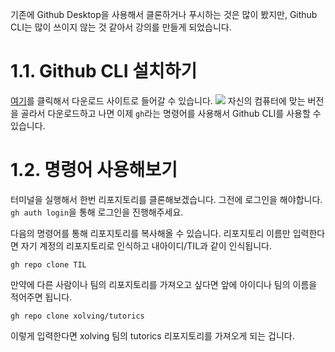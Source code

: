 기존에 Github Desktop을 사용해서 클론하거나 푸시하는 것은 많이 봤지만, Github CLI는 많이 쓰이지 않는 것 같아서 강의를 만들게 되었습니다.

# 1.1. Github CLI 설치하기
[여기](https://github.com/cli/cli/releases/tag/v2.36.0)를 클릭해서 다운로드 사이트로 들어갈 수 있습니다.
![](../../public/github-cli-1.png)
자신의 컴퓨터에 맞는 버전을 골라서 다운로드하고 나면
이제 ```gh```라는 명령어를 사용해서 Github CLI를 사용할 수 있습니다.

# 1.2. 명령어 사용해보기

터미널을 실행해서 한번 리포지토리를 클론해보겠습니다. 그전에 로그인을 해야합니다.
```gh auth login```을 통해 로그인을 진행해주세요.

다음의 명령어를 통해 리포지토리를 복사해올 수 있습니다. 리포지토리 이름만 입력한다면 자기 계정의 리포지토리로 인식하고 내아이디/TIL과 같이 인식됩니다.
```
gh repo clone TIL
```

만약에 다른 사람이나 팀의 리포지토리를 가져오고 싶다면 앞에 아이디나 팀의 이름을 적어주면 됩니다.
```
gh repo clone xolving/tutorics
```
이렇게 입력한다면 xolving 팀의 tutorics 리포지토리를 가져오게 되는 겁니다.